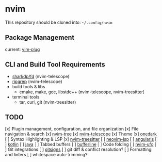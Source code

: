 # nvim

This repository should be cloned into: `~/.config/nvim`

## Package Management

current: [vim-plug](https://github.com/junegunn/vim-plug)

## CLI and Build Tool Requirements
- [sharkdp/fd](https://github.com/sharkdp/fd) (nvim-telescope)
- [ripgrep](https://github.com/BurntSushi/ripgrep) (nvim-telescope)
- build tools & libs
  - cmake, make, gcc, libstdc++ (nvim-telescope, nvim-treesitter)
- terminal tools
  - tar, curl, git (nvim-treesitter)

## TODO
[x] Plugin management, configuration, and file organization
[x] File navigation & search
  [x] [nvim-tree](https://github.com/nvim-tree/nvim-tree.lua)
  [x] [nvim-telescope](https://github.com/nvim-telescope/telescope.nvim)
[x] Theme
  [x] [onedark](https://github.com/navarasu/onedark.nvim)
[ ] Syntax Highlighting & LSP 
  [x] [nvim-treesitter](https://github.com/nvim-treesitter/nvim-treesitter)
  [ ] [neovim-lsp](https://github.com/neovim/nvim-lspconfig)
    [ ] [angularls](https://www.andersevenrud.net/neovim.github.io/lsp/configurations/angularls/)
    [ ] [kotlin](https://www.andersevenrud.net/neovim.github.io/lsp/configurations/kotlin_language_server/)
    [ ] [java](https://www.andersevenrud.net/neovim.github.io/lsp/configurations/java_language_server/)
[ ] Tabbed buffers
  [ ] [bufferline](https://github.com/akinsho/bufferline.nvim)
[ ] Code folding
  [ ] [nvim-ufo](https://github.com/kevinhwang91/nvim-ufo?tab=readme-ov-file)
[ ] Git integrations
  [ ] [gitsigns](https://github.com/lewis6991/gitsigns.nvim)
  [ ] git diff & conflict resolution?
[ ] Formatting and linters
  [ ] whitespace auto-trimming?

